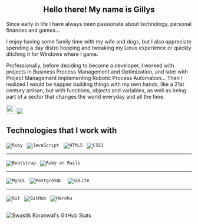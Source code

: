 
<h2 align="center">Hello there! My name is Gillys</h2>
<p text-align:  justify;>
Since early in life I have always been passionate about technology, personal finances and games...

I enjoy having some family time with my wife and dogs, but I also appreciate spending a day distro hopping and tweaking my Linux experience or quickly ditching it for Windows where I game.

Professionally, before deciding to become a developer, I worked with projects in Business Process Management and Optimization, and later with Project Management implementing Robotic Process Automation... Then I realized I would be happier building things with my own hands, like a 21st century artisan, but with functions, objects and variables, as well as being part of a sector that changes the world everyday and all the time.

<a href="https://www.linkedin.com/in/gillysdantas/"><img src="https://img.shields.io/badge/linkedin-%230077B5.svg?&style=for-the-badge&logo=linkedin&logoColor=white" height=25></a>
<a href="https://github.com/gillysayres"><img src="https://img.shields.io/badge/github%20-%23121011.svg?&style=for-the-badge&logo=github&logoColor=white"/></a>


## Technologies that I work with

<p align="left">

<code>![Ruby](https://img.shields.io/badge/-Ruby-black?style=flat&logo=ruby&logoColor=red)</code> &nbsp;&nbsp;<code>![JavaScript](https://img.shields.io/badge/-JavaScript-black?style=flat-square&logo=javascript)</code> &nbsp;&nbsp;<code>![HTML5](https://img.shields.io/badge/-HTML5-%23E44D27?style=flat-square&logo=html5&logoColor=ffffff)</code> &nbsp;&nbsp;<code>![CSS3](https://img.shields.io/badge/-CSS3-%231572B6?style=flat-square&logo=css3)</code> &nbsp;&nbsp;
</p>
<hr>
<p align ="left">

<code>![Bootstrap](https://img.shields.io/badge/-Bootstrap-563D7C?style=flat-square&logo=bootstrap)</code> &nbsp;&nbsp;<code>![Ruby on Rails](https://img.shields.io/badge/Ruby_on_Rails-CC0000?style=flat-square&logo=ruby-on-rails&logoColor=white)</code> &nbsp;&nbsp;
</p>
<hr>

<code>![MySQL](https://img.shields.io/badge/-MySQL-black?style=flat-square&logo=mysql)</code> &nbsp;&nbsp;<code>![PostgreSQL](https://img.shields.io/badge/PostgreSQL-316192?style=flat-square&logo=postgresql&logoColor=white)</code> &nbsp;&nbsp; <code>![SQLite](https://img.shields.io/badge/SQLite-07405E?style=flat-square&logo=sqlite&logoColor=white)</code> &nbsp;&nbsp;
<hr>

<code>![Git](https://img.shields.io/badge/-Git-black?style=flat-square&logo=git)</code> &nbsp;&nbsp;<code>![GitHub](https://img.shields.io/badge/-GitHub-181717?style=flat-square&logo=github)</code> &nbsp;&nbsp;<code>![Heroku](https://img.shields.io/badge/Heroku-430098?style=flat-square&logo=heroku&logoColor=white)</code> &nbsp;&nbsp;

## 

![Swastik Baranwal's GitHub Stats](https://github-readme-stats.vercel.app/api?username=gillysayres&show_icons=true&include_all_commits=true)

##
